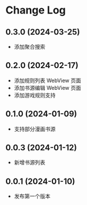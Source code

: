 # Change Log

## 0.3.0 (2024-03-25)

- 添加聚合搜索

## 0.2.0 (2024-02-17)

- 添加规则列表 WebView 页面
- 添加书源编辑 WebView 页面
- 添加游戏规则支持

## 0.1.0 (2024-01-09)

- 支持部分漫画书源

## 0.0.3 (2024-01-12)

- 新增书源列表

## 0.0.1 (2024-01-10)

- 发布第一个版本
